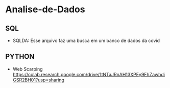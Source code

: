 # Analise-de-Dados

## SQL
- SQLDA: Esse arquivo faz uma busca em um banco de  dados da covid

## PYTHON
- Web Scarping
  https://colab.research.google.com/drive/1tNTaJRnAH13XPEy9FhZawhdiGSR2BH01?usp=sharing
